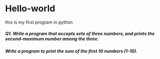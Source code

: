 # Hello-world
this is my first program in python


<h5> Q1. Write a program that accepts sets of three numbers, and prints the second-maximum number among the three. </h5>
<h5> Write a program to print the sum of the first 10 numbers (1-10). </h5>
